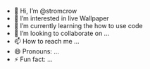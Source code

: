 - 👋 Hi, I’m @stromcrow
- 👀 I’m interested in live Wallpaper
- 🌱 I’m currently learning the how to use code
- 💞️ I’m looking to collaborate on ...
- 📫 How to reach me ...
- 😄 Pronouns: ...
- ⚡ Fun fact: ...

<!---
stromcrow/stromcrow is a ✨ special ✨ repository because its `README.md` (this file) appears on your GitHub profile.
You can click the Preview link to take a look at your changes.
--->
